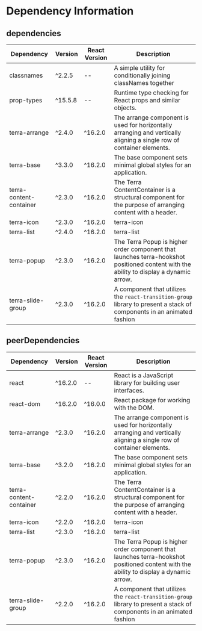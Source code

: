 # Dependency Information

## dependencies
| Dependency | Version | React Version | Description |
|-|-|-|-|
| classnames | ^2.2.5 | -- | A simple utility for conditionally joining classNames together |
| prop-types | ^15.5.8 | -- | Runtime type checking for React props and similar objects. |
| terra-arrange | ^2.4.0 | ^16.2.0 | The arrange component is used for horizontally arranging and vertically aligning a single row of container elements. |
| terra-base | ^3.3.0 | ^16.2.0 | The base component sets minimal global styles for an application. |
| terra-content-container | ^2.3.0 | ^16.2.0 | The Terra ContentContainer is a structural component for the purpose of arranging content with a header. |
| terra-icon | ^2.3.0 | ^16.2.0 | terra-icon |
| terra-list | ^2.4.0 | ^16.2.0 | terra-list |
| terra-popup | ^2.3.0 | ^16.2.0 | The Terra Popup is higher order component that launches terra-hookshot positioned content with the ability to display a dynamic arrow. |
| terra-slide-group | ^2.3.0 | ^16.2.0 | A component that utilizes the `react-transition-group` library to present a stack of components in an animated fashion |

## peerDependencies
| Dependency | Version | React Version | Description |
|-|-|-|-|
| react | ^16.2.0 | -- | React is a JavaScript library for building user interfaces. |
| react-dom | ^16.2.0 | ^16.0.0 | React package for working with the DOM. |
| terra-arrange | ^2.3.0 | ^16.2.0 | The arrange component is used for horizontally arranging and vertically aligning a single row of container elements. |
| terra-base | ^3.2.0 | ^16.2.0 | The base component sets minimal global styles for an application. |
| terra-content-container | ^2.2.0 | ^16.2.0 | The Terra ContentContainer is a structural component for the purpose of arranging content with a header. |
| terra-icon | ^2.2.0 | ^16.2.0 | terra-icon |
| terra-list | ^2.3.0 | ^16.2.0 | terra-list |
| terra-popup | ^2.3.0 | ^16.2.0 | The Terra Popup is higher order component that launches terra-hookshot positioned content with the ability to display a dynamic arrow. |
| terra-slide-group | ^2.2.0 | ^16.2.0 | A component that utilizes the `react-transition-group` library to present a stack of components in an animated fashion |
